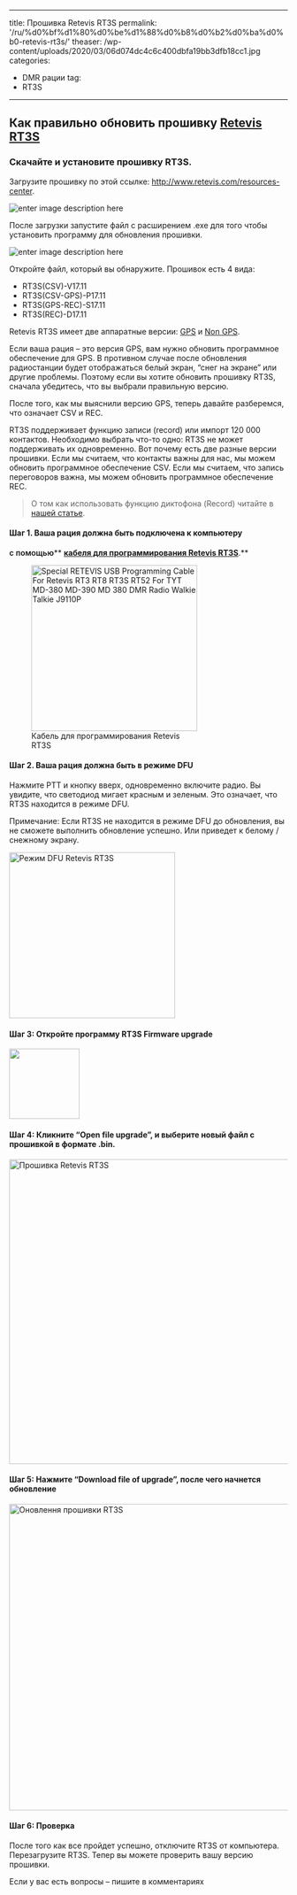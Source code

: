 
---
title: Прошивка Retevis RT3S
permalink: '/ru/%d0%bf%d1%80%d0%be%d1%88%d0%b8%d0%b2%d0%ba%d0%b0-retevis-rt3s/'
theaser: /wp-content/uploads/2020/03/06d074dc4c6c400dbfa19bb3dfb18cc1.jpg
categories:
  - DMR рации
tag:
  - RT3S
---
## Как правильно обновить прошивку [Retevis RT3S](https://retevis.com.ua/shop/retevis-rt3s/)
### Скачайте и установите прошивку RT3S.
Загрузите прошивку по этой ссылке: <http://www.retevis.com/resources-center>.

![enter image description here](/assets/image/rt3s_firmware.jpg)

После загрузки запустите файл с расширением .exe для того чтобы установить программу для обновления прошивки.

![enter image description here](/assets/image/rt3s_update_firmware.jpg)

Откройте файл, который вы обнаружите. Прошивок есть 4 вида:
  * RT3S(CSV)-V17.11
  * RT3S(CSV-GPS)-P17.11
  * RT3S(GPS-REC)-S17.11
  * RT3S(REC)-D17.11

Retevis RT3S имеет две аппаратные версии: [GPS](https://retevis.com.ua/shop/retevis-rt3s-dmr/) и [Non GPS](https://retevis.com.ua/shop/retevis-rt3s/).

Если ваша рация &#8211; это версия GPS, вам нужно обновить программное обеспечение для GPS. В противном случае после обновления радиостанции будет отображаться белый экран, &#8220;снег на экране&#8221; или другие проблемы. Поэтому если вы хотите обновить прошивку RT3S, сначала убедитесь, что вы выбрали правильную версию.

После того, как мы выяснили версию GPS, теперь давайте разберемся, что означает CSV и REC.

RT3S поддерживает функцию записи (record) или импорт 120 000 контактов. Необходимо выбрать что-то одно: RT3S не может поддерживать их одновременно. Вот почему есть две разные версии прошивки. Если мы считаем, что контакты важны для нас, мы можем обновить программное обеспечение CSV. Если мы считаем, что запись переговоров важна, мы можем обновить программное обеспечение REC.

> О том как использовать функцию диктофона (Record) читайте в [нашей статье](https://retevis.com.ua/rt3s-%d1%8f%d0%ba-%d0%b7%d0%b0%d0%bf%d0%b8%d1%81%d0%b0%d1%82%d0%b8-%d0%bf%d0%b5%d1%80%d0%b5%d0%b3%d0%be%d0%b2%d0%be%d1%80%d0%b8/).

#### Шаг 1. Ваша рация должна быть подключена к компьютеру 

<span style="font-weight: 600;">c помощью</span>** **<a style="font-weight: bold;" href="https://retevis.com.ua/shop/%d0%ba%d0%b0%d0%b1%d0%b5%d0%bb%d1%8c-%d0%b4%d0%bb%d1%8f-%d0%bf%d1%80%d0%be%d0%b3%d1%80%d0%b0%d0%bc%d1%83%d0%b2%d0%b0%d0%bd%d0%bd%d1%8f-dmr/">кабеля для программирования</a><a style="font-weight: bold;" href="https://retevis.com.ua/shop/%d0%ba%d0%b0%d0%b1%d0%b5%d0%bb%d1%8c-%d0%b4%d0%bb%d1%8f-%d0%bf%d1%80%d0%be%d0%b3%d1%80%d0%b0%d0%bc%d1%83%d0%b2%d0%b0%d0%bd%d0%bd%d1%8f-dmr/"> Retevis RT3S</a>**.**

<figure id="attachment_285" aria-describedby="caption-attachment-285" style="width: 300px" class="wp-caption aligncenter"><img loading="lazy" class="size-medium wp-image-285" src="https://ae01.alicdn.com/kf/HTB1jSnfNwHqK1RjSZFkq6x.WFXav/Special-RETEVIS-USB-Programming-Cable-For-Retevis-RT3-RT8-RT3S-RT52-For-TYT-MD-380-MD.jpg_350x350.jpg" alt="Special RETEVIS USB Programming Cable For Retevis RT3 RT8 RT3S RT52 For TYT MD-380 MD-390 MD 380 DMR Radio Walkie Talkie J9110P" width="300" height="300" /><figcaption id="caption-attachment-285" class="wp-caption-text">Кабель для программирования Retevis RT3S</figcaption></figure>

#### Шаг 2. Ваша рация должна быть в режиме DFU

Нажмите PTT и кнопку вверх, одновременно включите радио. Вы увидите, что светодиод мигает красным и зеленым. Это означает, что RT3S находится в режиме DFU.

Примечание: Если RT3S не находится в режиме DFU до обновления, вы не сможете выполнить обновление успешно. Или приведет к белому / снежному экрану.

<img loading="lazy" class="size-medium wp-image-625 aligncenter" src="https://retevis.com.ua/wp-content/uploads/2020/03/6369301442956275967817106-300x300.jpg" alt="Режим DFU Retevis RT3S" width="300" height="300" srcset="https://retevis.com.ua/wp-content/uploads/2020/03/6369301442956275967817106-300x300.jpg 300w, https://retevis.com.ua/wp-content/uploads/2020/03/6369301442956275967817106-150x150.jpg 150w, https://retevis.com.ua/wp-content/uploads/2020/03/6369301442956275967817106-100x100.jpg 100w, https://retevis.com.ua/wp-content/uploads/2020/03/6369301442956275967817106.jpg 600w" sizes="(max-width: 300px) 100vw, 300px" /> 

#### Шаг 3: Откройте программу RT3S Firmware upgrade

<img loading="lazy" class="size-full wp-image-626 aligncenter" src="https://retevis.com.ua/wp-content/uploads/2020/03/6369301444892971429203851.jpg" alt="" width="127" height="127" srcset="https://retevis.com.ua/wp-content/uploads/2020/03/6369301444892971429203851.jpg 127w, https://retevis.com.ua/wp-content/uploads/2020/03/6369301444892971429203851-100x100.jpg 100w" sizes="(max-width: 127px) 100vw, 127px" /> 

#### Шаг 4: Кликните &#8220;Open file upgrade&#8221;, и выберите новый файл с прошивкой в формате .bin.

<img loading="lazy" class="aligncenter wp-image-627 size-full" src="https://retevis.com.ua/wp-content/uploads/2020/03/6369301454166667365505625.jpg" alt="Прошивка Retevis RT3S" width="562" height="551" srcset="https://retevis.com.ua/wp-content/uploads/2020/03/6369301454166667365505625.jpg 562w, https://retevis.com.ua/wp-content/uploads/2020/03/6369301454166667365505625-300x294.jpg 300w" sizes="(max-width: 562px) 100vw, 562px" /> 

#### Шаг 5: Нажмите &#8220;Download file of upgrade&#8221;, после чего начнется обновление

<img loading="lazy" class="aligncenter wp-image-628 size-full" src="https://retevis.com.ua/wp-content/uploads/2020/03/6369301456327980826303154.jpg" alt="Оновлення прошивки RT3S" width="560" height="554" srcset="https://retevis.com.ua/wp-content/uploads/2020/03/6369301456327980826303154.jpg 560w, https://retevis.com.ua/wp-content/uploads/2020/03/6369301456327980826303154-300x297.jpg 300w, https://retevis.com.ua/wp-content/uploads/2020/03/6369301456327980826303154-100x100.jpg 100w" sizes="(max-width: 560px) 100vw, 560px" /> 

#### Шаг 6: Проверка

После того как все пройдет успешно, отключите RT3S от компьютера. Перезагрузите RT3S. Тепер вы можете проверить вашу версию прошивки.

Если у вас есть вопросы &#8211; пишите в комментариях
